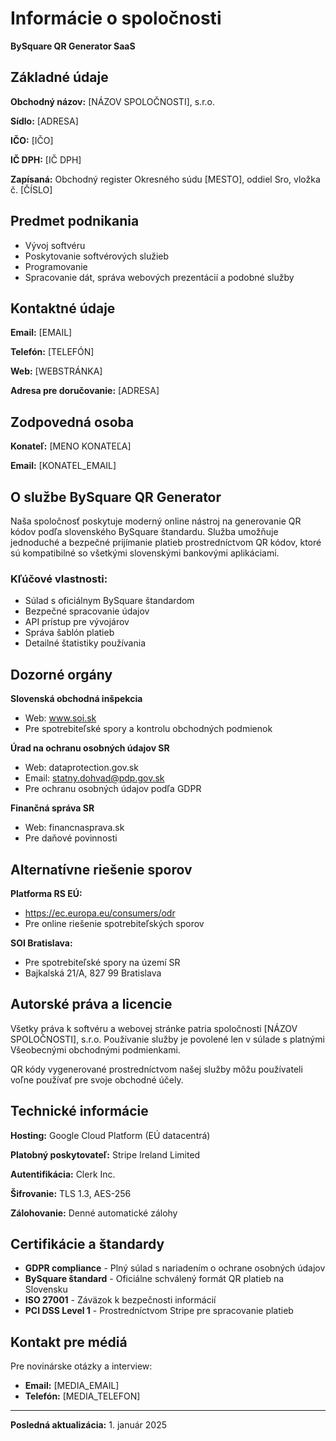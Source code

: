 # Informácie o spoločnosti
**BySquare QR Generator SaaS**

## Základné údaje

**Obchodný názov:** [NÁZOV SPOLOČNOSTI], s.r.o.

**Sídlo:** [ADRESA]

**IČO:** [IČO]

**IČ DPH:** [IČ DPH]

**Zapísaná:** Obchodný register Okresného súdu [MESTO], oddiel Sro, vložka č. [ČÍSLO]

## Predmet podnikania

- Vývoj softvéru
- Poskytovanie softvérových služieb
- Programovanie
- Spracovanie dát, správa webových prezentácií a podobné služby

## Kontaktné údaje

**Email:** [EMAIL]

**Telefón:** [TELEFÓN]

**Web:** [WEBSTRÁNKA]

**Adresa pre doručovanie:** [ADRESA]

## Zodpovedná osoba

**Konateľ:** [MENO KONATEĽA]

**Email:** [KONATEL_EMAIL]

## O službe BySquare QR Generator

Naša spoločnosť poskytuje moderný online nástroj na generovanie QR kódov podľa slovenského BySquare štandardu. Služba umožňuje jednoduché a bezpečné prijímanie platieb prostredníctvom QR kódov, ktoré sú kompatibilné so všetkými slovenskými bankovými aplikáciami.

### Kľúčové vlastnosti:
- Súlad s oficiálnym BySquare štandardom
- Bezpečné spracovanie údajov
- API prístup pre vývojárov
- Správa šablón platieb
- Detailné štatistiky používania

## Dozorné orgány

**Slovenská obchodná inšpekcia**
- Web: www.soi.sk
- Pre spotrebiteľské spory a kontrolu obchodných podmienok

**Úrad na ochranu osobných údajov SR**
- Web: dataprotection.gov.sk
- Email: statny.dohvad@pdp.gov.sk
- Pre ochranu osobných údajov podľa GDPR

**Finančná správa SR**
- Web: financnasprava.sk
- Pre daňové povinnosti

## Alternatívne riešenie sporov

**Platforma RS EÚ:**
- https://ec.europa.eu/consumers/odr
- Pre online riešenie spotrebiteľských sporov

**SOI Bratislava:**
- Pre spotrebiteľské spory na území SR
- Bajkalská 21/A, 827 99 Bratislava

## Autorské práva a licencie

Všetky práva k softvéru a webovej stránke patria spoločnosti [NÁZOV SPOLOČNOSTI], s.r.o. Používanie služby je povolené len v súlade s platnými Všeobecnými obchodnými podmienkami.

QR kódy vygenerované prostredníctvom našej služby môžu používateli voľne používať pre svoje obchodné účely.

## Technické informácie

**Hosting:** Google Cloud Platform (EÚ datacentrá)

**Platobný poskytovateľ:** Stripe Ireland Limited

**Autentifikácia:** Clerk Inc.

**Šifrovanie:** TLS 1.3, AES-256

**Zálohovanie:** Denné automatické zálohy

## Certifikácie a štandardy

- **GDPR compliance** - Plný súlad s nariadením o ochrane osobných údajov
- **BySquare štandard** - Oficiálne schválený formát QR platieb na Slovensku
- **ISO 27001** - Záväzok k bezpečnosti informácií
- **PCI DSS Level 1** - Prostredníctvom Stripe pre spracovanie platieb

## Kontakt pre médiá

Pre novinárske otázky a interview:
- **Email:** [MEDIA_EMAIL]
- **Telefón:** [MEDIA_TELEFON]

---

**Posledná aktualizácia:** 1. január 2025 
